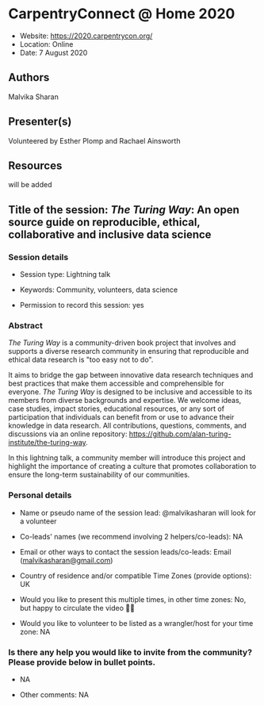 # CarpentryConnect @ Home 2020

- Website: https://2020.carpentrycon.org/
- Location: Online
- Date: 7 August 2020

## Authors

Malvika Sharan

## Presenter(s)

Volunteered by Esther Plomp and Rachael Ainsworth

## Resources

will be added

## Title of the session:  _The Turing Way_: An open source guide on reproducible, ethical, collaborative and inclusive data science
<!-- Please provide a short title of your proposal capturing what your target audience would expect in this session.
-->

### Session details

* Session type: Lightning talk
<!-- Choose from these options: Breakout discussion, skill-up, social event, lightning talk, informal meetup, panel, lesson or resource development sprint or other -->

* Keywords: Community, volunteers, data science
<!--Please provide 3-5 keywords to help your expected target audience to decide the relevance of this session-->

* Permission to record this session: yes
<!-- Please answer in 'Yes' or 'No', Since this session will be possibly taking place in a time zone that is not compatible for everyone, we would like to record the presentation/introduction and conclusion/final wrap up part of your session through Zoom recording option.-->

### Abstract
<!-- Please provide a short abstract of no more than 250 words - give some background, the format of the session, learning/expected outcome, target audience, and possible future directions."-->

_The Turing Way_ is a community-driven book project that involves and supports a diverse research community in ensuring that reproducible and ethical data research is "too easy not to do". 

It aims to bridge the gap between innovative data research techniques and best practices that make them accessible and comprehensible for everyone. 
_The Turing Way_ is designed to be inclusive and accessible to its members from diverse backgrounds and expertise. We welcome ideas, case studies, impact stories, educational resources, or any sort of participation that individuals can benefit from or use to advance their knowledge in data research. 
All contributions, questions, comments, and discussions via an online repository: https://github.com/alan-turing-institute/the-turing-way. 

In this lightning talk, a community member will introduce this project and highlight the importance of creating a culture that promotes collaboration to ensure the long-term sustainability of our communities.

### Personal details

* Name or pseudo name of the session lead: @malvikasharan will look for a volunteer

* Co-leads' names (we recommend involving 2 helpers/co-leads): NA

* Email or other ways to contact the session leads/co-leads: Email (malvikasharan@gmail.com)

* Country of residence and/or compatible Time Zones (provide options): UK

* Would you like to present this multiple times, in other time zones: No, but happy to circulate the video 👯‍♀️ 
<!-- please suggest suitable time zones -->

* Would you like to volunteer to be listed as a wrangler/host for your time zone: NA 
<!-- Respond in "Yes", "No", "Contact me with more details". Wranglers/hosts will coordinate 1-2 other sessions by coordinating with their session leads before their session to make sure that their slides or other required materials work. During the session, they will introduce the session lead and other facilitators, share the link of the notes with the attendees, introduce the Code of Conduct and participation guideline, and with the permission of the attendees record the presentation parts of the session.-->

### Is there any help you would like to invite from the community? Please provide below in bullet points.
<!-- This can be inviting collaboration to write the proposal, lead the session, invite speakers and so on -->

* NA

* Other comments: NA
